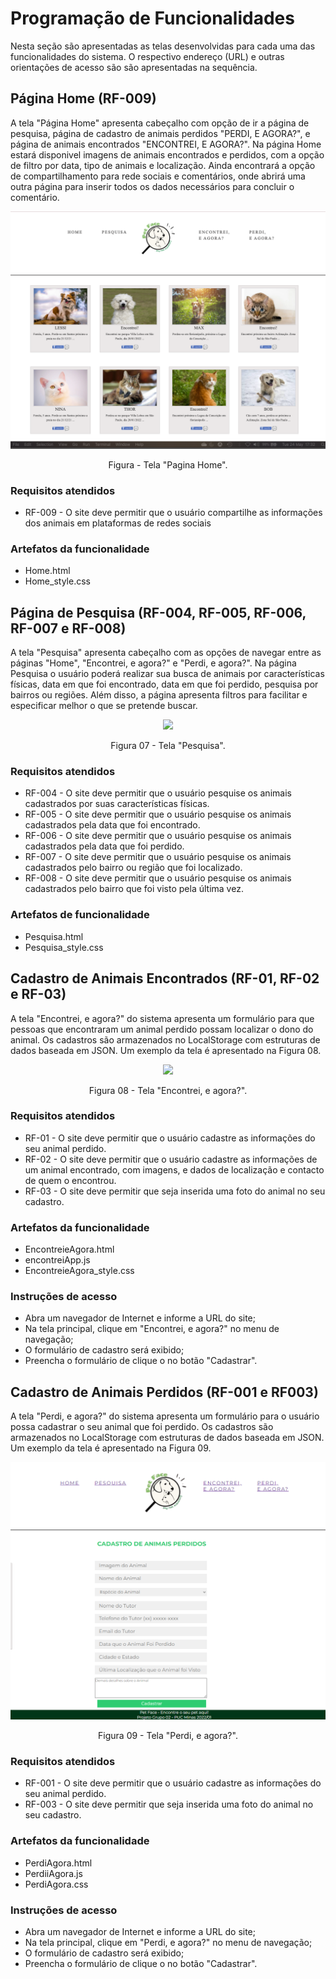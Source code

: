 # Programação de Funcionalidades

Nesta seção são apresentadas as telas desenvolvidas para cada uma das funcionalidades do sistema. O respectivo endereço (URL) e outras orientações de acesso são são apresentadas na sequência.

## Página Home (RF-009)

A tela "Página Home" apresenta cabeçalho com opção de ir a página de pesquisa, página de cadastro de animais perdidos "PERDI, E AGORA?", e página de animais encontrados "ENCONTREI, E AGORA?". 
Na página Home estará disponivel imagens de animais encontrados e perdidos, com a opção de filtro por data, tipo de animais e localização. 
Ainda encontrará a opção de compartilhamento para rede sociais e comentários, onde abrirá uma outra página para inserir todos os dados necessários para concluir o comentário.

<p align="center">
<img src="https://github.com/ICEI-PUC-Minas-PMV-ADS/pmv-ads-2022-1-e1-proj-web-t2-face-pet/blob/main/docs/Pagina%20Home.png")
 </p>

<p align="center"> Figura - Tela "Pagina Home". </p>  

### Requisitos atendidos
-	RF-009  - O site deve permitir que o usuário compartilhe as informações dos animais em plataformas de redes sociais

### Artefatos da funcionalidade
-	Home.html
-	Home_style.css


## Página de Pesquisa (RF-004, RF-005, RF-006, RF-007 e RF-008)

A tela "Pesquisa" apresenta cabeçalho com as opções de navegar entre as páginas "Home", "Encontrei, e agora?" e "Perdi, e agora?". Na página Pesquisa o usuário poderá
realizar sua busca de animais por características físicas, data em que foi encontrado, data em que foi perdido, pesquisa por bairros ou regiões. Além disso, a página apresenta filtros para facilitar e especificar melhor o que se pretende buscar.


<p align="center">
<img src="https://github.com/ICEI-PUC-Minas-PMV-ADS/pmv-ads-2022-1-e1-proj-web-t2-face-pet/blob/9fb65706c4e42529c9d3cde89b50e1e1f7ae7d61/docs/img/Captura%20de%20ecr%C3%A3%202022-06-03%20231032.png"
     </p>
 
 <p align="center"> Figura 07 - Tela "Pesquisa". </p>  
 
 ### Requisitos atendidos
 - RF-004 - O site deve permitir que o usuário pesquise os animais cadastrados por suas características físicas.
 - RF-005 - O site deve permitir que o usuário pesquise os animais cadastrados pela data que foi encontrado.
 - RF-006 - O site deve permitir que o usuário pesquise os animais cadastrados pela data que foi perdido.
 - RF-007 - O site deve permitir que o usuário pesquise os animais cadastrados pelo bairro ou região que foi localizado.
 - RF-008 - O site deve permitir que o usuário pesquise os animais cadastrados pelo bairro que foi visto pela última vez.

### Artefatos de funcionalidade
- Pesquisa.html
- Pesquisa_style.css

## Cadastro de Animais Encontrados (RF-01, RF-02 e RF-03)

A tela "Encontrei, e agora?" do sistema apresenta um formulário para que pessoas que encontraram um animal perdido possam localizar o dono do animal. Os cadastros são armazenados no LocalStorage com estruturas de dados baseada em JSON. Um exemplo da tela é apresentado na Figura 08. 

<p align="center">
<img src="https://user-images.githubusercontent.com/100412134/172958365-85883fa1-a7be-46c7-aedd-2f5c572d6f71.png")
 </p>

<p align="center"> Figura 08 - Tela "Encontrei, e agora?". </p>  
  
### Requisitos atendidos
-	RF-01 - O site deve permitir que o usuário cadastre as informações do seu animal perdido.
-	RF-02 - O site deve permitir que o usuário cadastre as informações de um animal encontrado, com imagens, e dados de localização e contacto de quem o encontrou.
-	RF-03 - O site deve permitir que seja inserida uma foto do animal no seu cadastro.

### Artefatos da funcionalidade
-	EncontreieAgora.html
-	encontreiApp.js
-	EncontreieAgora_style.css

### Instruções de acesso
-	Abra um navegador de Internet e informe a URL do site;
-	Na tela principal, clique em "Encontrei, e agora?" no menu de navegação;
- O formulário de cadastro será exibido;
- Preencha o formulário de clique o no botão "Cadastrar".

## Cadastro de Animais Perdidos (RF-001 e RF003)

A tela "Perdi, e agora?" do sistema apresenta um formulário para o usuário possa cadastrar o seu animal que foi perdido. Os cadastros são armazenados no LocalStorage com estruturas de dados baseada em JSON. Um exemplo da tela é apresentado na Figura 09. 

<p align="center">
<img src="https://github.com/ICEI-PUC-Minas-PMV-ADS/pmv-ads-2022-1-e1-proj-web-t2-face-pet/blob/main/docs/img/perdi_agora.png")
 </p>

<p align="center"> Figura 09 - Tela "Perdi, e agora?". </p>  
  
### Requisitos atendidos
-	RF-001 - O site deve permitir que o usuário cadastre as informações do seu animal perdido.
-	RF-003 - O site deve permitir que seja inserida uma foto do animal no seu cadastro.

### Artefatos da funcionalidade
-	PerdiAgora.html
-	PerdiiAgora.js
-	PerdiAgora.css

### Instruções de acesso
-	Abra um navegador de Internet e informe a URL do site;
-	Na tela principal, clique em "Perdi, e agora?" no menu de navegação;
- O formulário de cadastro será exibido;
- Preencha o formulário de clique o no botão "Cadastrar".
